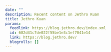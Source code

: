 ```yaml
---
date: ""
description: Recent content on Jethro Kuan
title: Jethro Kuan
params:
  feedlink: https://blog.jethro.dev/index.xml
  id: 682d41c7de022f55be1e3c1ef7041e14
  link: https://blog.jethro.dev/
  blogrolls: []
---
```

